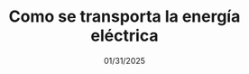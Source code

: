 ---
title: Como se transporta la energía eléctrica 
description: De una central a tu casa, como se transporta la energia eléctrica
date: 01/31/2025 
draft: true
tags:
    - eléctricidad
---
